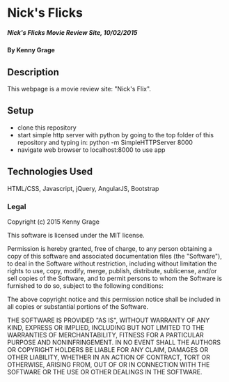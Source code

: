 # Nick's Flicks

##### Nick's Flicks Movie Review Site, 10/02/2015

#### By Kenny Grage

## Description

This webpage is a movie review site: "Nick's Flix".

## Setup

- clone this repository
- start simple http server with python by going to the top folder of this repository and typing in: python -m SimpleHTTPServer 8000
- navigate web browser to localhost:8000 to use app


## Technologies Used

HTML/CSS, Javascript, jQuery, AngularJS, Bootstrap

### Legal


Copyright (c) 2015 Kenny Grage

This software is licensed under the MIT license.

Permission is hereby granted, free of charge, to any person obtaining a copy
of this software and associated documentation files (the "Software"), to deal
in the Software without restriction, including without limitation the rights
to use, copy, modify, merge, publish, distribute, sublicense, and/or sell
copies of the Software, and to permit persons to whom the Software is
furnished to do so, subject to the following conditions:

The above copyright notice and this permission notice shall be included in
all copies or substantial portions of the Software.

THE SOFTWARE IS PROVIDED "AS IS", WITHOUT WARRANTY OF ANY KIND, EXPRESS OR
IMPLIED, INCLUDING BUT NOT LIMITED TO THE WARRANTIES OF MERCHANTABILITY,
FITNESS FOR A PARTICULAR PURPOSE AND NONINFRINGEMENT. IN NO EVENT SHALL THE
AUTHORS OR COPYRIGHT HOLDERS BE LIABLE FOR ANY CLAIM, DAMAGES OR OTHER
LIABILITY, WHETHER IN AN ACTION OF CONTRACT, TORT OR OTHERWISE, ARISING FROM,
OUT OF OR IN CONNECTION WITH THE SOFTWARE OR THE USE OR OTHER DEALINGS IN
THE SOFTWARE.
